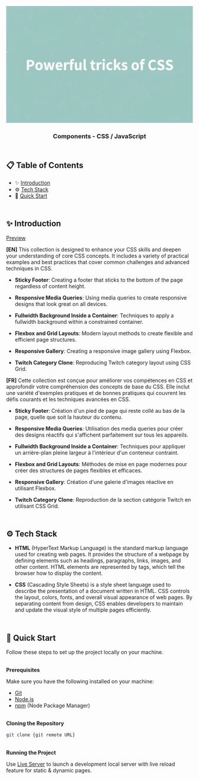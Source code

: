 <div align="center">
<a href="" target="_blank">
      <img src="preview.webp" alt="Project Banner">
    </a>
  <h3 align="center">Components - CSS / JavaScript</h3>
</div>

##  <br /> 📋 <a name="table">Table of Contents</a>

- ✨ [Introduction](#introduction)
- ⚙️ [Tech Stack](#tech-stack)
- 🚀 [Quick Start](#quick-start)

##  <br /> <a name="introduction">✨ Introduction</a>

[Preview](/.design)

**[EN]** This collection is designed to enhance your CSS skills and deepen your understanding of core CSS concepts. It includes a variety of practical examples and best practices that cover common challenges and advanced techniques in CSS.

- **Sticky Footer**: Creating a footer that sticks to the bottom of the page regardless of content height.

- **Responsive Media Queries**: Using media queries to create responsive designs that look great on all devices.

- **Fullwidth Background Inside a Container**: Techniques to apply a fullwidth background within a constrained container.

- **Flexbox and Grid Layouts**: Modern layout methods to create flexible and efficient page structures.

- **Responsive  Gallery**: Creating a responsive image gallery using Flexbox.

- **Twitch Category Clone**: Reproducing Twitch category layout using CSS Grid.

**[FR]** Cette collection est conçue pour améliorer vos compétences en CSS et approfondir votre compréhension des concepts de base du CSS. Elle inclut une variété d'exemples pratiques et de bonnes pratiques qui couvrent les défis courants et les techniques avancées en CSS.

- **Sticky Footer**: Création d'un pied de page qui reste collé au bas de la page, quelle que soit la hauteur du contenu.

- **Responsive Media Queries**: Utilisation des media queries pour créer des designs réactifs qui s'affichent parfaitement sur tous les appareils.

- **Fullwidth Background Inside a Container**: Techniques pour appliquer un arrière-plan pleine largeur à l'intérieur d'un conteneur contraint.

- **Flexbox and Grid Layouts**: Méthodes de mise en page modernes pour créer des structures de pages flexibles et efficaces.

- **Responsive  Gallery**: Création d'une galerie d'images réactive en utilisant Flexbox.

- **Twitch Category Clone**: Reproduction de la section catégorie Twitch en utilisant CSS Grid.


##  <br /> <a name="tech-stack">⚙️ Tech Stack</a>

- **HTML** (HyperText Markup Language) is the standard markup language used for creating web pages. It provides the structure of a webpage by defining elements such as headings, paragraphs, links, images, and other content. HTML elements are represented by tags, which tell the browser how to display the content.

- **CSS** (Cascading Style Sheets) is a style sheet language used to describe the presentation of a document written in HTML. CSS controls the layout, colors, fonts, and overall visual appearance of web pages. By separating content from design, CSS enables developers to maintain and update the visual style of multiple pages efficiently.
  

## <br /> <a name="quick-start">🚀 Quick Start</a>

Follow these steps to set up the project locally on your machine.

<br/>**Prerequisites**

Make sure you have the following installed on your machine:

- [Git](https://git-scm.com/)
- [Node.js](https://nodejs.org/en)
- [npm](https://www.npmjs.com/) (Node Package Manager)

<br/>**Cloning the Repository**

```bash
git clone {git remote URL}
```

<br/>**Running the Project**

Use [Live Server](https://marketplace.visualstudio.com/items?itemName=ritwickdey.LiveServer)
to launch a development local server with live reload feature for static & dynamic pages.